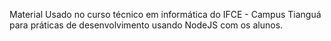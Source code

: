 Material Usado no curso técnico em informática do IFCE - Campus Tianguá para práticas de desenvolvimento usando NodeJS com os alunos.
